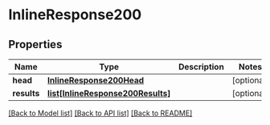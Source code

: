 # InlineResponse200

## Properties
Name | Type | Description | Notes
------------ | ------------- | ------------- | -------------
**head** | [**InlineResponse200Head**](InlineResponse200Head.md) |  | [optional] 
**results** | [**list[InlineResponse200Results]**](InlineResponse200Results.md) |  | [optional] 

[[Back to Model list]](../README.md#documentation-for-models) [[Back to API list]](../README.md#documentation-for-api-endpoints) [[Back to README]](../README.md)


